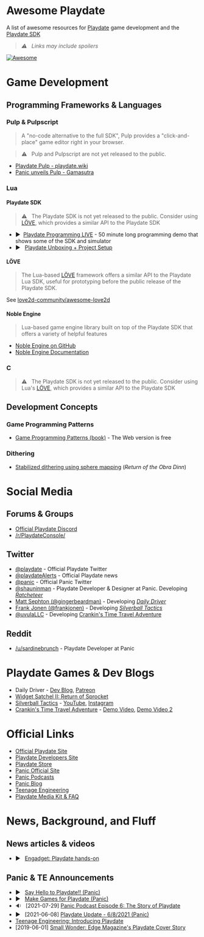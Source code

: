 # Awesome Playdate
A list of awesome resources for [Playdate](https://play.date) game development and the [Playdate SDK](https://play.date/dev/)

> _⚠️ &nbsp; Links may include spoilers_

[![Awesome](https://awesome.re/badge-flat2.svg)](https://awesome.re)

# Game Development

## Programming Frameworks & Languages

### Pulp & Pulpscript
> A "no-code alternative to the full SDK", Pulp provides a "click-and-place" game editor right in your browser.

> ⚠️ &nbsp; Pulp and Pulpscript are not yet released to the public.

- [Playdate Pulp - playdate.wiki](https://playdate.wiki/development/playdate-plup)
- [Panic unveils Pulp - Gamasutra](https://www.gamasutra.com/view/news/382905/Panic_unveils_Pulp_a_free_nocode_tool_for_creating_Playdate_games.php)

### Lua

#### Playdate SDK
> ⚠️ &nbsp; The Playdate SDK is not yet released to the public. Consider using [LÖVE](https://love2d.org/), which provides a similar API to the Playdate SDK

- ▶️ &nbsp;[Playdate Programming LIVE](https://www.youtube.com/watch?v=MZRtfiD_308&t=2629s) - 50 minute long programming demo that shows some of the SDK and simulator
- ▶️ &nbsp; [Playdate Unboxing + Project Setup](https://www.youtube.com/watch?v=LiCJF4TfWno) 

#### LÖVE
> The Lua-based [LÖVE](https://love2d.org/) framework offers a similar API to the Playdate Lua SDK, useful for prototyping before the public release of the Playdate SDK.

See [love2d-community/awesome-love2d](https://github.com/love2d-community/awesome-love2d)

#### Noble Engine
> Lua-based game engine library built on top of the Playdate SDK that offers a variety of helpful features
- [Noble Engine on GitHub](https://github.com/NobleRobot/NobleEngine)
- [Noble Engine Documentation](https://noblerobot.github.io/NobleEngine/)

### C
> ⚠️ &nbsp; The Playdate SDK is not yet released to the public. Consider using Lua's [LÖVE](https://love2d.org/), which provides a similar API to the Playdate SDK

## Development Concepts

### Game Programming Patterns
- [Game Programming Patterns (book)](https://gameprogrammingpatterns.com/) - The Web version is free

### Dithering
- [Stabilized dithering using sphere mapping](https://forums.tigsource.com/index.php?topic=40832.msg1363742#msg1363742) (_Return of the Obra Dinn_)

# Social Media

## Forums & Groups
- [Official Playdate Discord](https://discord.com/invite/zFKagQ2)
- [/r/PlaydateConsole/](https://www.reddit.com/r/PlaydateConsole/)

## Twitter
- [@playdate](https://twitter.com/playdate/) - Official Playdate Twitter
- [@playdateAlerts](https://twitter.com/playdateAlerts) - Official Playdate news
- [@panic](https://twitter.com/panic) - Official Panic Twitter
- [@shauninman](https://twitter.com/shauninman) - Playdate Developer & Designer at Panic. Developing [_Ratcheteer_](https://twitter.com/shauninman/status/1402298970848772099?lang=en)
- [Matt Sephton (@gingerbeardman)](https://twitter.com/gingerbeardman) - Developing [_Daily Driver_](https://blog.gingerbeardman.com/tag/dailydriver/)
- [Frank Jonen (@frankjonen)](https://twitter.com/frankjonen) - Developing [_Silverball Tactics_](https://silverballtactics.com/)
- [@uvulaLLC](https://twitter.com/uvulaLLC) - Developing [Crankin's Time Travel Adventure](https://uvula.jp/crankin)

## Reddit
- [/u/sardinebrunch](https://www.reddit.com/user/sardinebrunch) - Playdate Developer at Panic

# Playdate Games & Dev Blogs
- Daily Driver - [Dev Blog](https://blog.gingerbeardman.com/tag/dailydriver/), [Patreon](https://www.patreon.com/dailydriver)
- [Widget Satchel II: Return of Sprocket](https://noblerobot.com/widgetsatchel-ii)
- [Silverball Tactics](https://silverballtactics.com/) - [YouTube](https://www.youtube.com/channel/UC7TGO4RB663chmDe7VlZL6Q), [Instagram](https://www.instagram.com/silverballtactics/)
- [Crankin's Time Travel Adventure](https://uvula.jp/crankin) - [Demo Video](https://www.youtube.com/watch?v=rwxrfgCIZ-c), [Demo Video 2](https://www.youtube.com/watch?v=C8rv8HeSAs8)

# Official Links
- [Official Playdate Site](https://play.date)
- [Playdate Developers Site](https://play.date/dev)
- [Playdate Store](https://shop.play.date/)
- [Panic Official Site](https://panic.com/)
- [Panic Podcasts](https://podcast.panic.com/)
- [Panic Blog](https://panic.com/blog/)
- [Teenage Engineering](https://teenage.engineering/)
- [Playdate Media Kit & FAQ](https://play.date/mediakit/)

# News, Background, and Fluff

## News articles & videos
- ▶️ &nbsp; [Engadget: Playdate hands-on](https://www.youtube.com/watch?v=5ykEZ_iExGY)

## Panic & TE Announcements
- ▶️ &nbsp; [Say Hello to Playdate!! (Panic)](https://www.youtube.com/watch?v=HdF3CnFvxg4)
- ▶️ &nbsp; [Make Games for Playdate (Panic)](https://www.youtube.com/watch?v=FH9HEmCwAvk)
- 🔉 &nbsp; [2021-07-29] [Panic Podcast Episode 6: The Story of Playdate](https://podcast.panic.com/#episode006)
- ▶️ &nbsp; [2021-06-08] [Playdate Update - 6/8/2021 (Panic)](https://www.youtube.com/watch?v=DeWGukDrc1U)
- [Teenage Engineering: Introducing Playdate](https://teenage.engineering/designs/playdate)
- [2019-06-01] [Small Wonder: Edge Magazine's Playdate Cover Story](https://imgur.com/a/CWMNBvI)
